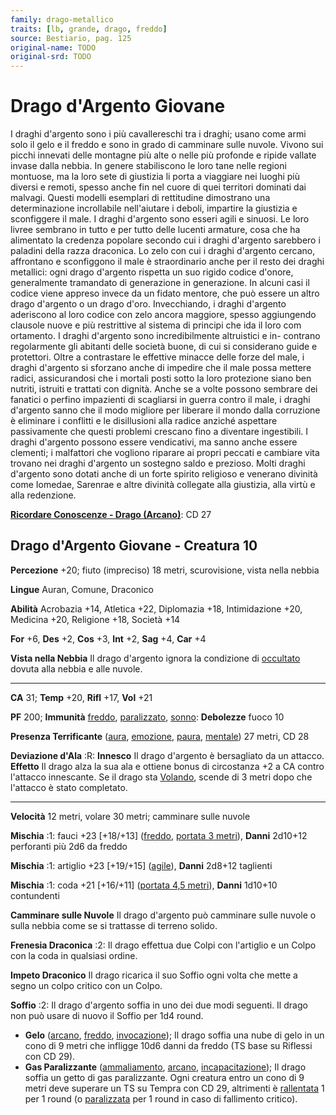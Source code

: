 ```yaml
---
family: drago-metallico
traits: [lb, grande, drago, freddo]
source: Bestiario, pag. 125
original-name: TODO
original-srd: TODO
---
```


# Drago d'Argento Giovane

I draghi d'argento sono i più cavallereschi tra i draghi; usano come armi solo
il gelo e il freddo e sono in grado di camminare sulle nuvole. Vivono sui picchi
innevati delle montagne più alte o nelle più profonde e ripide vallate invase
dalla nebbia. In genere stabiliscono le loro tane nelle regioni montuose, ma la
loro sete di giustizia li porta a viaggiare nei luoghi più diversi e remoti,
spesso anche fin nel cuore di quei territori dominati dai malvagi. Questi
modelli esemplari di rettitudine dimostrano una determinazione incrollabile
nell'aiutare i deboli, impartire la giustizia e sconfiggere il male. I draghi
d'argento sono esseri agili e sinuosi. Le loro livree sembrano in tutto e per
tutto delle lucenti armature, cosa che ha alimentato la credenza popolare
secondo cui i draghi d'argento sarebbero i paladini della razza draconica. Lo
zelo con cui i draghi d'argento cercano, affrontano e sconfiggono il male è
straordinario anche per il resto dei draghi metallici: ogni drago d'argento
rispetta un suo rigido codice d'onore, generalmente tramandato di generazione in
generazione. In alcuni casi il codice viene appreso invece da un fidato mentore,
che può essere un altro drago d'argento o un drago d'oro. Invecchiando, i draghi
d'argento aderiscono al loro codice con zelo ancora maggiore, spesso aggiungendo
clausole nuove e più restrittive al sistema di principi che ida il loro com
ortamento. I draghi d'argento sono incredibilmente altruistici e in- contrano
regolarmente gli abitanti delle società buone, di cui si considerano guide e
protettori. Oltre a contrastare le effettive minacce delle forze del male, i
draghi d'argento si sforzano anche di impedire che il male possa mettere radici,
assicurandosi che i mortali posti sotto la loro protezione siano ben nutriti,
istruiti e trattati con dignità. Anche se a volte possono sembrare dei fanatici
o perfino impazienti di scagliarsi in guerra contro il male, i draghi d'argento
sanno che il modo migliore per liberare il mondo dalla corruzione è eliminare i
conflitti e le disillusioni alla radice anziché aspettare passivamente che
questi problemi crescano fino a diventare ingestibili. I draghi d'argento
possono essere vendicativi, ma sanno anche essere clementi; i malfattori che
vogliono riparare ai propri peccati e cambiare vita trovano nei draghi d'argento
un sostegno saldo e prezioso. Molti draghi d'argento sono dotati anche di un
forte spirito religioso e venerano divinità come Iomedae, Sarenrae e altre
divinità collegate alla giustizia, alla virtù e alla redenzione.

**[Ricordare Conoscenze - Drago (Arcano)](/azioni/abilita/ricordare-conoscenze)**:
CD 27

## Drago d'Argento Giovane - Creatura 10

**Percezione** +20; fiuto (impreciso) 18 metri, scurovisione, vista nella nebbia

**Lingue** Auran, Comune, Draconico

**Abilità** Acrobazia +14, Atletica +22, Diplomazia +18, Intimidazione +20,
Medicina +20, Religione +18, Società +14

**For** +6, **Des** +2, **Cos** +3, **Int** +2, **Sag** +4, **Car** +4

**Vista nella Nebbia** Il drago d'argento ignora la condizione di
[occultato](/condizioni/occultato) dovuta alla nebbia e alle nuvole.

---

**CA** 31; **Temp** +20, **Rifl** +17, **Vol** +21

**PF** 200; **Immunità** [freddo](/tratti/freddo),
[paralizzato](/condizioni/paralizzato), [sonno](/tratti/sonno): **Debolezze**
fuoco 10

**Presenza Terrificante** ([aura](/tratti/aura), [emozione](/tratti/emozione),
[paura](/tratti/paura), [mentale](/tratti/mentale)) 27 metri, CD 28

**Deviazione d'Ala** :R: **Innesco** Il drago d'argento è bersagliato da un
attacco. **Effetto** Il drago alza la sua ala e ottiene bonus di circostanza +2
a CA contro l'attacco innescante. Se il drago sta
[Volando](/azioni/base/volare), scende di 3 metri dopo che l'attacco è stato
completato.

---

**Velocità** 12 metri, volare 30 metri; camminare sulle nuvole

**Mischia** :1: fauci +23 \[+18/+13] ([freddo](/tratti/freddo),
[portata 3 metri](/tratti/portata)), **Danni** 2d10+12 perforanti più 2d6 da
freddo

**Mischia** :1: artiglio +23 \[+19/+15] ([agile](/tratti/agile)), **Danni**
2d8+12 taglienti

**Mischia** :1: coda +21 \[+16/+11] ([portata 4,5 metri](/tratti/portata)),
**Danni** 1d10+10 contundenti

**Camminare sulle Nuvole** Il drago d'argento può camminare sulle nuvole o sulla
nebbia come se si trattasse di terreno solido.

**Frenesia Draconica** :2: Il drago effettua due Colpi con l'artiglio e un Colpo
con la coda in qualsiasi ordine.

**Impeto Draconico** Il drago ricarica il suo Soffio ogni volta che mette a
segno un colpo critico con un Colpo.

**Soffio** :2: Il drago d'argento soffia in uno dei due modi seguenti. Il drago
non può usare di nuovo il Soffio per 1d4 round.

- **Gelo** ([arcano](/tratti/arcano), [freddo](/tratti/freddo),
  [invocazione](/tratti/invocazione)); Il drago soffia una nube di gelo in un
  cono di 9 metri che infligge 10d6 danni da freddo (TS base su Riflessi con CD
  29).
- **Gas Paralizzante** ([ammaliamento](/tratti/ammaliamento),
  [arcano](/tratti/arcano), [incapacitazione](/tratti/incapacitazione)); Il
  drago soffia un getto di gas paralizzante. Ogni creatura entro un cono di 9
  metri deve superare un TS su Tempra con CD 29, altrimenti è
  [rallentata](/condizioni/rallentato) 1 per 1 round (o
  [paralizzata](/condizioni/paralizzato) per 1 round in caso di fallimento
  critico).

